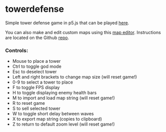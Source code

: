 # towerdefense
Simple tower defense game in p5.js that can be played
[here](https://xithiox.github.io/towerdefense/).

You can also make and edit custom maps using this
[map editor](https://xithiox.github.io/td-editor/). Instructions are
located on the Github [repo](https://github.com/xithiox/td-editor/).

### Controls:
* Mouse to place a tower
* Ctrl to toggle god mode
* Esc to deselect tower
* Left and right brackets to change map size (will reset game!)
* 0-9 to select a tower to place
* F to toggle FPS display
* H to toggle displaying enemy health bars
* M to import and load map string (will reset game!)
* R to reset game
* S to sell selected tower
* W to toggle short delay between waves
* X to export map string (copies to clipboard)
* Z to return to default zoom level (will reset game!)
